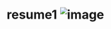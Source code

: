 # resume1 ![image](https://github.com/user-attachments/assets/15ed8a21-372d-4a55-a8bd-9a5e476eeb22)
